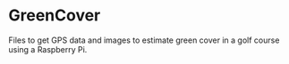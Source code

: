 # GreenCover
 Files to get GPS data and images to estimate green cover in a golf course using a Raspberry Pi.
